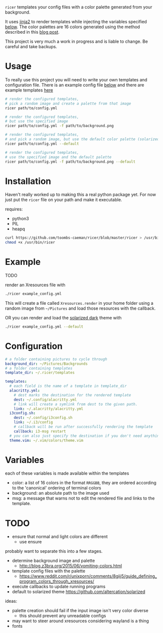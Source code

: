 `ricer` templates your config files with a color palette generated from your background.

It uses [jinja2](http://jinja.pocoo.org/docs/2.10/) to render templates while injecting the variables specified [below](#variables). The color palettes are 16 colors generated using the method described in this [blog post](http://charlesleifer.com/blog/suffering-for-fashion-a-glimpse-into-my-linux-theming-toolchain/).

This project is very much a work in progress and is liable to change. Be careful and take backups.

# Usage
To really use this project you will need to write your own templates and configuration file. There is an example config file [below](#configuration) and there are example templates [here](https://github.com/toombs-caeman/dotfiles/tree/master/templates)
``` bash
# render the configured templates,
# pick a random image and create a palette from that image
ricer path/to/config.yml

# render the configured templates,
# but use the specified image
ricer path/to/config.yml -f path/to/background.png

# render the configured templates,
# and pick a random image, but use the default color palette (solarized dark)
ricer path/to/config.yml --default

# render the configured templates,
# use the specified image and the default palette
ricer path/to/config.yml -f path/to/background.png --default

```

# Installation
Haven't really worked up to making this a real python package yet. For now just put the `ricer` file on your path and make it executable.

requires:
* python3
* PIL
* heapq

``` bash
curl https://github.com/toombs-caeman/ricer/blob/master/ricer > /usr/bin/ricer
chmod +x /usr/bin/ricer
```

# Example
TODO

render an Xresources file with
``` bash
./ricer example_config.yml
```
This will create a file called `Xresources.render` in your home folder using a random image from `~/Pictures` and load those resources with the callback.

OR you can render and load the [solarized dark](https://ethanschoonover.com/solarized/) theme with 
``` bash
./ricer example_config.yml --default
```
# Configuration
``` yaml
# a folder containing pictures to cycle through
background_dir: ~/Pictures/Backgrounds 
# a folder containing templates
template_dir: ~/.ricer/templates

templates:
  # each field is the name of a template in template_dir
  alacritty.yml: 
    # dest marks the destination for the rendered template
    dest: ~/.config/alacritty.yml
    # link will create a symlink from dest to the given path.
    link: ~/.alacritty/alacritty.yml
  i3config.sh: 
    dest: ~/.config/i3config.sh
    link: ~/.i3/config
    # callback will be run after successfully rendering the template
    callback: i3-msg restart
  # you can also just specify the destination if you don't need anything else
  theme.vim: ~/.vim/colors/theme.vim
```

# Variables
each of these variables is made available within the templates
* color: a list of 16 colors in the format `RRGGBB`, they are ordered according to the 'canonical' ordering of terminal colors
* background: an absolute path to the image used
* msg: a message that warns not to edit the rendered file and links to the template.

# TODO
* ensure that normal and light colors are different
    - use ensure


probably want to separate this into a few stages.
* determine background image and palette
    * http://blog.z3bra.org/2015/06/vomiting-colors.html
* template config files with the palette
    - https://www.reddit.com/r/unixporn/comments/8giij5/guide_defining_program_colors_through_xresources/
* execute callbacks to update running programs
* default to solarized theme https://github.com/altercation/solarized

ideas:
* palette creation should fail if the input image isn't very color diverse
    - this should prevent any unreadable configs
* may want to steer around xresources considering wayland is a thing
* fonts
